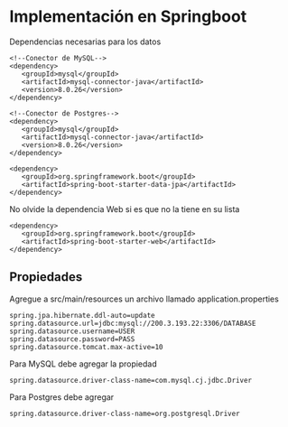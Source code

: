 # Implementación en Springboot

Dependencias necesarias para los datos
```
<!--Conector de MySQL-->
<dependency>
   <groupId>mysql</groupId>
   <artifactId>mysql-connector-java</artifactId>
   <version>8.0.26</version>
</dependency>

<!--Conector de Postgres-->
<dependency>
   <groupId>mysql</groupId>
   <artifactId>mysql-connector-java</artifactId>
   <version>8.0.26</version>
</dependency>

<dependency>
   <groupId>org.springframework.boot</groupId>
   <artifactId>spring-boot-starter-data-jpa</artifactId>
</dependency>
```
No olvide la dependencia Web si es que no la tiene en su lista
```
<dependency>
   <groupId>org.springframework.boot</groupId>
   <artifactId>spring-boot-starter-web</artifactId>
</dependency>
```


## Propiedades
Agregue a src/main/resources un archivo llamado application.properties


```
spring.jpa.hibernate.ddl-auto=update
spring.datasource.url=jdbc:mysql://200.3.193.22:3306/DATABASE
spring.datasource.username=USER
spring.datasource.password=PASS
spring.datasource.tomcat.max-active=10
```

Para MySQL debe agregar la propiedad
```
spring.datasource.driver-class-name=com.mysql.cj.jdbc.Driver
```

Para Postgres debe agregar
```
spring.datasource.driver-class-name=org.postgresql.Driver
```



